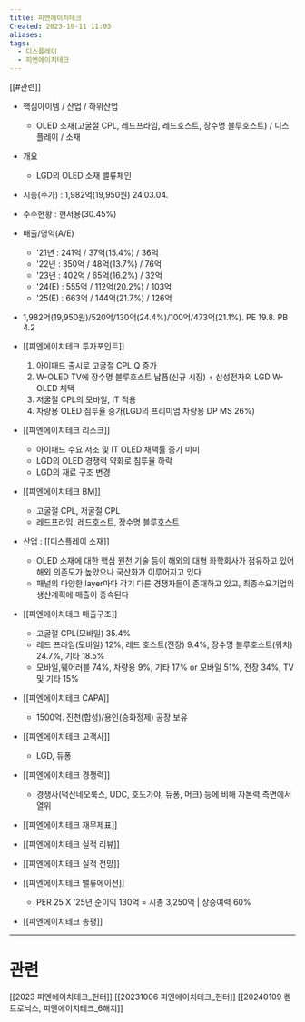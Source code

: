 ```yaml
---
title: 피엔에이치테크
Created: 2023-10-11 11:03
aliases: 
tags:
  - 디스플레이
  - 피엔에이치테크
---
```

[[#관련]]
- 핵심아이템 / 산업 / 하위산업
	- OLED 소재(고굴절 CPL, 레드프라임, 레드호스트, 장수명 블루호스트) / 디스플레이 / 소재
- 개요
	- LGD의 OLED 소재 밸류체인
- 시총(주가) : 1,982억(19,950원) 24.03.04.
- 주주현황 : 현서용(30.45%)
- 매출/영익(A/E)
	- '21년 : 241억 / 37억(15.4%) / 36억
	- '22년 : 350억 / 48억(13.7%) / 76억
	- '23년 : 402억 / 65억(16.2%) / 32억
	- '24(E) : 555억 / 112억(20.2%) / 103억
	- '25(E) : 663억 / 144억(21.7%) / 126억
- 1,982억(19,950원)/520억/130억(24.4%)/100억/473억(21.1%). PE 19.8. PB 4.2
- [[피엔에이치테크  투자포인트]]
	1) 아이패드 출시로 고굴절 CPL Q 증가
	2) W-OLED TV에 장수명 블루호스트 납품(신규 시장) + 삼성전자의 LGD W-OLED 채택
	3) 저굴절 CPL의 모바일, IT 적용
	4) 차량용 OLED 침투율 증가(LGD의 프리미엄 차량용 DP MS 26%)
- [[피엔에이치테크 리스크]]
	- 아이패드 수요 저조 및 IT OLED 채택률 증가 미미
	- LGD의 OLED 경쟁력 약화로 침투율 하락
	- LGD의 재료 구조 변경
- [[피엔에이치테크 BM]]
	- 고굴절 CPL, 저굴절 CPL
	- 레드프라임, 레드호스트, 장수명 블루호스트
- 산업 : [[디스플레이 소재]]
	- OLED 소재에 대한 핵심 원천 기술 등이 해외의 대형 화학회사가 점유하고 있어 해외 의존도가 높았으나 국산화가 이루어지고 있다
	- 패널의 다양한 layer마다 각기 다른 경쟁자들이 존재하고 있고, 최종수요기업의 생산계획에 매출이 종속된다
- [[피엔에이치테크 매출구조]]
	- 고굴절 CPL(모바일) 35.4%
	- 레드 프라임(모바일) 12%, 레드 호스트(전장) 9.4%, 장수명 블루호스트(워치) 24.7%, 기타 18.5%
	- 모바일,웨어러블 74%, 차량용 9%, 기타 17% or 모바일 51%, 전장 34%, TV 및 기타 15%
- [[피엔에이치테크  CAPA]]
	- 1500억. 진천(합성)/용인(승화정제) 공장 보유
- [[피엔에이치테크  고객사]]
	- LGD, 듀퐁
- [[피엔에이치테크 경쟁력]]
	- 경쟁사(덕산네오룩스, UDC, 호도가야, 듀퐁, 머크) 등에 비해 자본력 측면에서 열위
- [[피엔에이치테크 재무제표]]
	
- [[피엔에이치테크 실적 리뷰]]
	
- [[피엔에이치테크 실적 전망]]
	
- [[피엔에이치테크 밸류에이션]]
	- PER 25 X '25년 순이익 130억 = 시총 3,250억 | 상승여력 60%
- [[피엔에이치테크 총평]]
	
***
# 관련
[[2023 피엔에이치테크_헌터]]
[[20231006 피엔에이치테크_헌터]]
[[20240109 켐트로닉스, 피엔에이치테크_6해치]]
